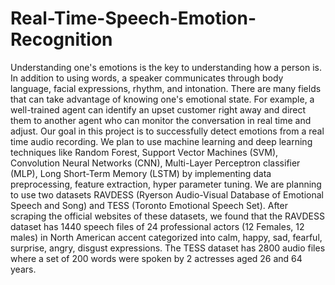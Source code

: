 # Real-Time-Speech-Emotion-Recognition
Understanding one's emotions is the key to understanding how a person is. In addition to using words, a speaker communicates through body language, facial expressions, rhythm, and intonation. There are many fields that can take advantage of knowing one's emotional state. For example, a well-trained agent can identify an upset customer right away and direct them to another agent who can monitor the conversation in real time and adjust. Our goal in this project is to successfully detect emotions from a real time audio recording. We plan to use machine learning and deep learning techniques like Random Forest, Support Vector Machines (SVM), Convolution Neural Networks (CNN), Multi-Layer Perceptron classifier (MLP), Long Short-Term Memory (LSTM) by implementing data preprocessing, feature extraction, hyper parameter tuning.
We are planning to use two datasets RAVDESS (Ryerson Audio-Visual Database of Emotional Speech and Song) and TESS (Toronto Emotional Speech Set). After scraping the official websites of these datasets, we found that the RAVDESS dataset has 1440 speech files of 24 professional actors (12 Females, 12 males) in North American accent categorized into calm, happy, sad, fearful, surprise, angry, disgust expressions. The TESS dataset has 2800 audio files where a set of 200 words were spoken by 2 actresses aged 26 and 64 years. 
